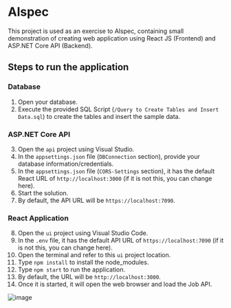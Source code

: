 # Alspec

This project is used as an exercise to Alspec, containing small demonstration of creating web application using React JS (Frontend) and ASP.NET Core API (Backend).

## Steps to run the application

### Database
1. Open your database.
2. Execute the provided SQL Script (`/Query to Create Tables and Insert Data.sql`) to create the tables and insert the sample data.

### ASP.NET Core API
3. Open the `api` project using Visual Studio.
4. In the `appsettings.json` file (`DBConnection` section), provide your database information/credentials.
5. In the `appsettings.json` file (`CORS-Settings` section), it has the default React URL of `http://localhost:3000` (if it is not this, you can change here).
6. Start the solution.
7. By default, the API URL will be `https://localhost:7090`.

### React Application
8. Open the `ui` project using Visual Studio Code.
9. In the `.env` file, it has the default API URL of `https://localhost:7090` (if it is not this, you can change here).
10. Open the terminal and refer to this `ui` project location.
11. Type `npm install` to install the node_modules.
12. Type `npm start` to run the application.
13. By default, the URL will be `http://localhost:3000`.
14. Once it is started, it will open the web browser and load the Job API.
 
![image](https://github.com/user-attachments/assets/5656f757-f074-4e0e-b6f8-e8bf4ae79c63)

